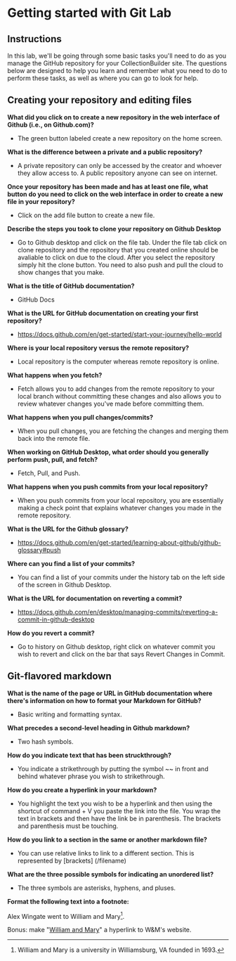 # Getting started with Git Lab
## Instructions
In this lab, we'll be going through some basic tasks you'll need to do as you manage the GitHub repository for your CollectionBuilder site. The questions below are designed to help you learn and remember what you need to do to perform these tasks, as well as where you can go to look for help. 
## Creating your repository and editing files
**What did you click on to create a new repository in the web interface of Github (i.e., on Github.com)?**
- The green button labeled create a new repository on the home screen.

**What is the difference between a private and a public repository?**
- A private repository can only be accessed by the creator and whoever they allow access to. A public repository anyone can see on internet.

**Once your repository has been made and has at least one file, what button do you need to click on the web interface in order to create a new file in your repository?**
- Click on the add file button to create a new file.

**Describe the steps you took to clone your repository on Github Desktop**
- Go to Github desktop and click on the file tab. Under the file tab click on clone repository and the repository that you created online should be avaliable to click on due to the cloud. After you select the repository simply hit the clone button. You need to also push and pull the cloud to show changes that you make.

**What is the title of GitHub documentation?**
- GitHub Docs

**What is the URL for GitHub documentation on creating your first repository?**
- https://docs.github.com/en/get-started/start-your-journey/hello-world

**Where is your local repository versus the remote repository?**
- Local repository is the computer whereas remote repository is online.

**What happens when you fetch?** 
- Fetch allows you to add changes from the remote repository to your local branch without committing these changes and also allows you to review whatever changes you've made before committing them.

**What happens when you pull changes/commits?**
- When you pull changes, you are fetching the changes and merging them back into the remote file. 

**When working on GitHub Desktop, what order should you generally perform push, pull, and fetch?**
- Fetch, Pull, and Push.

**What happens when you push commits from your local repository?**
- When you push commits from your local repository, you are essentially making a check point that explains whatever changes you made in the remote repository.

**What is the URL for the Github glossary?**
- https://docs.github.com/en/get-started/learning-about-github/github-glossary#push

**Where can you find a list of your commits?**
- You can find a list of your commits under the history tab on the left side of the screen in Github Desktop.

**What is the URL for documentation on reverting a commit?**
- https://docs.github.com/en/desktop/managing-commits/reverting-a-commit-in-github-desktop

**How do you revert a commit?**
- Go to history on Github desktop, right click on whatever commit you wish to revert and click on the bar that says Revert Changes in Commit.

## Git-flavored markdown
**What is the name of the page or URL in GitHub documentation where there's information on how to format your Markdown for GitHub?**
- Basic writing and formatting syntax.

**What precedes a second-level heading in Github markdown?**
- Two hash symbols.

**How do you indicate text that has been struckthrough?**
- You indicate a strikethrough by putting the symbol ~~ in front and behind whatever phrase you wish to strikethrough.

**How do you create a hyperlink in your markdown?**
- You highlight the text you wish to be a hyperlink and then using the shortcut of command + V you paste the link into the file. You wrap the text in brackets and then have the link be in parenthesis. The brackets and parenthesis must be touching.

**How do you link to a section in the same or another markdown file?**
- You can use relative links to link to a different section. This is represented by [brackets]  (/filename) 

**What are the three possible symbols for indicating an unordered list?**
- The three symbols are asterisks, hyphens, and pluses.

**Format the following text into a footnote:**

Alex Wingate went to William and Mary[^1].
 
[^1]: William and Mary is a university in Williamsburg, VA founded in 1693.  

Bonus: make "[William and Mary](https://www.wm.edu/)" a hyperlink to W&M's website. 
